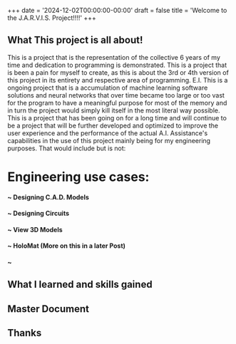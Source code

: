 +++
date = '2024-12-02T00:00:00-00:00'
draft = false
title = 'Welcome to the J.A.R.V.I.S. Project!!!!'
+++ 


## What This project is all about!

This is a project that is the representation of the collective 6 years of my time and dedication to programming is demonstrated. This is a project that is been a pain for myself to create, as this is about the 3rd or 4th version of this project in its entirety and respective area of programming. E.I. This is a ongoing project that is a accumulation of machine learning software solutions and neural networks that over time became too large or too vast for the program to have a meaningful purpose for most of the memory and in turn the project would simply kill itself in the most literal way possible. This is a project that has been going on for a long time and will continue to be a project that will be further developed and optimized to improve the user experience and the performance of the actual A.I. Assistance's capabilities in the use of this project mainly being for my engineering purposes. That would include but is not: 

# Engineering use cases:
#### ~ Designing C.A.D. Models
#### ~ Designing Circuits
#### ~ View 3D Models
#### ~ HoloMat (More on this in a later Post)
#### ~ 



## What I learned and skills gained


## Master Document



## Thanks
